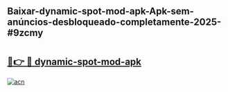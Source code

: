 ## Baixar-dynamic-spot-mod-apk-Apk-sem-anúncios-desbloqueado-completamente-2025-#9zcmy

# <h2><a href="https://ainizakaria.my?title=dynamic-spot-mod-apk&ref=22M">🔗👉 🔴 dynamic-spot-mod-apk</a></h2>

[![acn](https://github.com/user-attachments/assets/0f9c940e-d8b0-45ae-aac7-cd30a18b3e1c)](https://ainizakaria.my?title=dynamic-spot-mod-apk&ref=22M)

